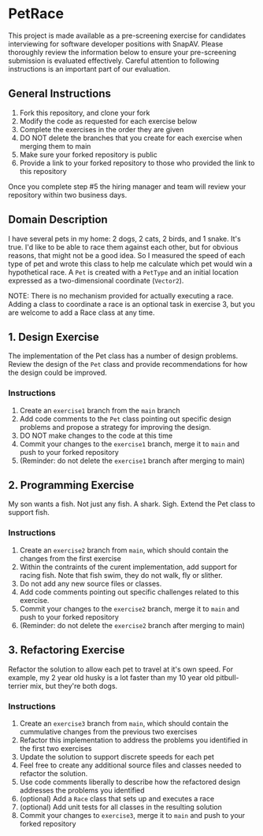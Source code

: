# PetRace

This project is made available as a pre-screening exercise for candidates interviewing for software developer positions with SnapAV. Please thoroughly review the information below to ensure your pre-screening submission is evaluated effectively. Careful attention to following instructions is an important part of our evaluation.

## General Instructions

1. Fork this repository, and clone your fork
2. Modify the code as requested for each exercise below
3. Complete the exercises in the order they are given
4. DO NOT delete the branches that you create for each exercise when merging them to main
5. Make sure your forked repository is public
6. Provide a link to your forked repository to those who provided the link to this repository

Once you complete step #5 the hiring manager and team will review your repository within two business days. 

## Domain Description

I have several pets in my home: 2 dogs, 2 cats, 2 birds, and 1 snake. It's true. I'd like to be able to race them against each other, but for obvious reasons, that might not be a good idea. So I measured the speed of each type of pet and wrote this class to help me calculate which pet would win a hypothetical race. A `Pet` is created with a `PetType` and an initial location expressed as a two-dimensional coordinate (`Vector2`). 

NOTE: There is no mechanism provided for actually executing a race. Adding a class to coordinate a race is an optional task in exercise 3, but you are welcome to add a Race class at any time.

## 1. Design Exercise

The implementation of the Pet class has a number of design problems. Review the design of the `Pet` class and provide recommendations for how the design could be improved.

### Instructions
1. Create an `exercise1` branch from the `main` branch
3. Add code comments to the `Pet` class pointing out specific design problems and propose a strategy for improving the design.
4. DO NOT make changes to the code at this time 
4. Commit your changes to the `exercise1` branch, merge it to `main` and push to your forked repository 
5. (Reminder: do not delete the `exercise1` branch after merging to main)

## 2. Programming Exercise

My son wants a fish. Not just any fish. A shark. Sigh. Extend the Pet class to support fish.

### Instructions
1. Create an `exercise2` branch from `main`, which should contain the changes from the first exercise
2. Within the contraints of the curent implementation, add support for racing fish. Note that fish swim, they do not walk, fly or slither.
3. Do not add any new source files or classes.
3. Add code comments pointing out specific challenges related to this exercise. 
4. Commit your changes to the `exercise2` branch, merge it to `main` and push to your forked repository
5. (Reminder: do not delete the `exercise2` branch after merging to main)

## 3. Refactoring Exercise

Refactor the solution to allow each pet to travel at it's own speed. For example, my 2 year old husky is a lot faster than my 10 year old pitbull-terrier mix, but they're both dogs. 

### Instructions
1. Create an `exercise3` branch from `main`, which should contain the cummulative changes from the previous two exercises
2. Refactor this implementation to address the problems you identified in the first two exercises
3. Update the solution to support discrete speeds for each pet 
4. Feel free to create any additional source files and classes needed to refactor the solution.
5. Use code comments liberally to describe how the refactored design addresses the problems you identified
6. (optional) Add a `Race` class that sets up and executes a race
7. (optional) Add unit tests for all classes in the resulting solution
8. Commit your changes to `exercise3`, merge it to `main` and push to your forked repository

